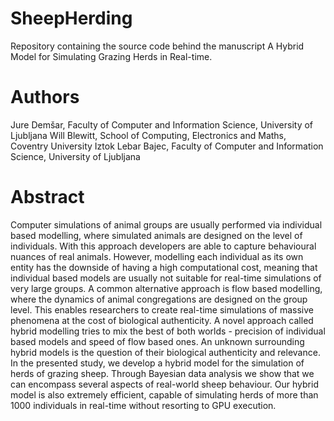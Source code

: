 # SheepHerding
Repository containing the source code behind the manuscript A Hybrid Model for Simulating Grazing Herds in Real-time.

# Authors
Jure Demšar, Faculty of Computer and Information Science, University of Ljubljana
Will Blewitt, School of Computing, Electronics and Maths, Coventry University
Iztok Lebar Bajec, Faculty of Computer and Information Science, University of Ljubljana

# Abstract
Computer simulations of animal groups are usually performed via individual based modelling, where simulated animals are designed on the level of individuals. With this approach developers are able to capture behavioural nuances of real animals. However, modelling each individual as its own entity has the downside of having a high computational cost, meaning that individual based models are usually not suitable for real-time simulations of very large groups. A common alternative approach is flow based modelling, where the dynamics of animal congregations are designed on the group level. This enables researchers to create real-time simulations of massive phenomena at the cost of biological authenticity. A novel approach called hybrid modelling tries to mix the best of both worlds - precision of individual based models and speed of flow based ones. An unknown surrounding hybrid models is the question of their biological authenticity and relevance. In the presented study, we develop a hybrid model for the simulation of herds of grazing sheep. Through Bayesian data analysis we show that we can encompass several aspects of real-world sheep behaviour. Our hybrid model is also extremely efficient, capable of simulating herds of more than 1000 individuals in real-time without resorting to GPU execution.